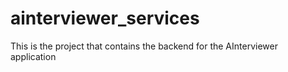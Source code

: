 # ainterviewer_services
This is the project that contains the backend for the AInterviewer application
